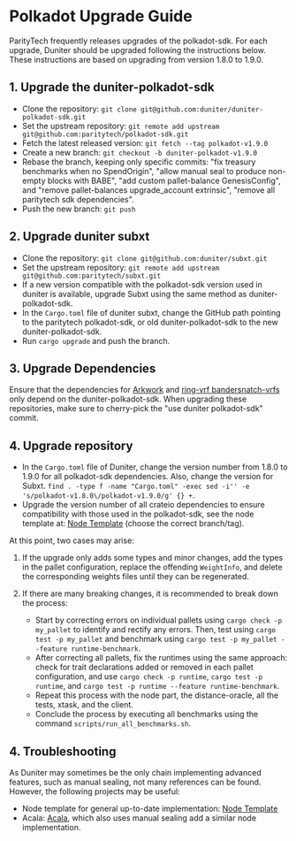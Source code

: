 # Polkadot Upgrade Guide

ParityTech frequently releases upgrades of the polkadot-sdk. For each upgrade, Duniter should be upgraded following the instructions below. These instructions are based on upgrading from version 1.8.0 to 1.9.0.

## 1. Upgrade the duniter-polkadot-sdk

* Clone the repository: `git clone git@github.com:duniter/duniter-polkadot-sdk.git`
* Set the upstream repository: `git remote add upstream git@github.com:paritytech/polkadot-sdk.git`
* Fetch the latest released version: `git fetch --tag polkadot-v1.9.0`
* Create a new branch: `git checkout -b duniter-polkadot-v1.9.0`
* Rebase the branch, keeping only specific commits: "fix treasury benchmarks when no SpendOrigin", "allow manual seal to produce non-empty blocks with BABE", "add custom pallet-balance GenesisConfig", and "remove pallet-balances upgrade_account extrinsic", "remove all paritytech sdk dependencies".
* Push the new branch: `git push`

## 2. Upgrade duniter subxt

* Clone the repository: `git clone git@github.com:duniter/subxt.git`
* Set the upstream repository: `git remote add upstream git@github.com:paritytech/subxt.git`
* If a new version compatible with the polkadot-sdk version used in duniter is available, upgrade Subxt using the same method as duniter-polkadot-sdk.
* In the `Cargo.toml` file of duniter subxt, change the GitHub path pointing to the paritytech polkadot-sdk, or old duniter-polkadot-sdk to the new duniter-polkadot-sdk.
* Run `cargo upgrade` and push the branch.

## 3. Upgrade Dependencies

Ensure that the dependencies for [Arkwork](https://github.com/duniter/arkworks-substrate) and [ring-vrf bandersnatch-vrfs](https://github.com/duniter/ring-vrf/) only depend on the duniter-polkadot-sdk. When upgrading these repositories, make sure to cherry-pick the "use duniter polkadot-sdk" commit.

## 4. Upgrade repository

* In the `Cargo.toml` file of Duniter, change the version number from 1.8.0 to 1.9.0 for all polkadot-sdk dependencies. Also, change the version for Subxt. `find . -type f -name "Cargo.toml" -exec sed -i'' -e 's/polkadot-v1.8.0\/polkadot-v1.9.0/g' {} +`.
* Upgrade the version number of all crateio dependencies to ensure compatibility with those used in the polkadot-sdk, see the node template at: [Node Template](https://github.com/paritytech/polkadot-sdk/blob/master/templates/solochain/node/Cargo.toml) (choose the correct branch/tag).

At this point, two cases may arise:

1. If the upgrade only adds some types and minor changes, add the types in the pallet configuration, replace the offending `WeightInfo`, and delete the corresponding weights files until they can be regenerated.

2. If there are many breaking changes, it is recommended to break down the process:

    * Start by correcting errors on individual pallets using `cargo check -p my_pallet` to identify and rectify any errors. Then, test using `cargo test -p my_pallet` and benchmark using `cargo test -p my_pallet --feature runtime-benchmark`.
    * After correcting all pallets, fix the runtimes using the same approach: check for trait declarations added or removed in each pallet configuration, and use `cargo check -p runtime`, `cargo test -p runtime`, and `cargo test -p runtime --feature runtime-benchmark`.
    * Repeat this process with the node part, the distance-oracle, all the tests, xtask, and the client.
    * Conclude the process by executing all benchmarks using the command `scripts/run_all_benchmarks.sh`.

## 4. Troubleshooting

As Duniter may sometimes be the only chain implementing advanced features, such as manual sealing, not many references can be found. However, the following projects may be useful:

* Node template for general up-to-date implementation: [Node Template](https://github.com/paritytech/polkadot-sdk/tree/master/templates)
* Acala: [Acala](https://github.com/AcalaNetwork/Acala), which also uses manual sealing add a similar node implementation.
